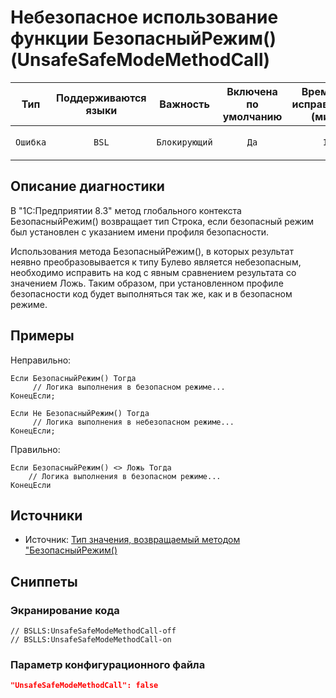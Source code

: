 # Небезопасное использование функции БезопасныйРежим() (UnsafeSafeModeMethodCall)

| Тип | Поддерживаются<br/>языки | Важность | Включена<br/>по умолчанию | Время на<br/>исправление (мин) | Тэги |
| :-: | :-: | :-: | :-: | :-: | :-: |
| `Ошибка` | `BSL` | `Блокирующий` | `Да` | `1` | `standard`<br/>`deprecated`<br/>`error` |

<!-- Блоки выше заполняются автоматически, не трогать -->
## Описание диагностики
<!-- Описание диагностики заполняется вручную. Необходимо понятным языком описать смысл и схему работу -->
В "1С:Предприятии 8.3" метод глобального контекста БезопасныйРежим() возвращает тип Строка, 
если безопасный режим был установлен с указанием имени профиля безопасности.

Использования метода БезопасныйРежим(),
 в которых результат неявно преобразовывается к типу Булево является небезопасным, 
 необходимо исправить на код с явным сравнением результата со значением Ложь. 
 Таким образом, при установленном профиле безопасности код будет выполняться так же, как и в безопасном режиме.
## Примеры
<!-- В данном разделе приводятся примеры, на которые диагностика срабатывает, а также можно привести пример, как можно исправить ситуацию -->
Неправильно:
```
Если БезопасныйРежим() Тогда
     // Логика выполнения в безопасном режиме...
КонецЕсли;

Если Не БезопасныйРежим() Тогда
     // Логика выполнения в небезопасном режиме...
КонецЕсли;
```
Правильно:
```
Если БезопасныйРежим() <> Ложь Тогда
    // Логика выполнения в безопасном режиме...
КонецЕсли
```
## Источники
<!-- Необходимо указывать ссылки на все источники, из которых почерпнута информация для создания диагностики -->
<!-- Примеры источников

* Источник: [Стандарт: Тексты модулей](https://its.1c.ru/db/v8std#content:456:hdoc)
* Полезная информаця: [Отказ от использования модальных окон](https://its.1c.ru/db/metod8dev#content:5272:hdoc)
* Источник: [Cognitive complexity, ver. 1.4](https://www.sonarsource.com/docs/CognitiveComplexity.pdf) -->
* Источник: [Тип значения, возвращаемый методом "БезопасныйРежим()](https://its.1c.ru/db/metod8dev#content:5293:hdoc:izmenenie_bezopasnyjrezhim)

## Сниппеты

<!-- Блоки ниже заполняются автоматически, не трогать -->
### Экранирование кода

```bsl
// BSLLS:UnsafeSafeModeMethodCall-off
// BSLLS:UnsafeSafeModeMethodCall-on
```

### Параметр конфигурационного файла

```json
"UnsafeSafeModeMethodCall": false
```
